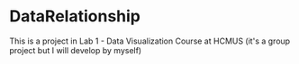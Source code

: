 # DataRelationship
This is a project in Lab 1 - Data Visualization Course at HCMUS (it's a group project but I will develop by myself)
